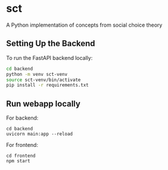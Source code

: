 # sct
A Python implementation of concepts from social choice theory

## Setting Up the Backend

To run the FastAPI backend locally:

```bash
cd backend
python -m venv sct-venv
source sct-venv/bin/activate
pip install -r requirements.txt
```

## Run webapp locally
For backend:
```
cd backend
uvicorn main:app --reload
```

For frontend:
```
cd frontend
npm start
```